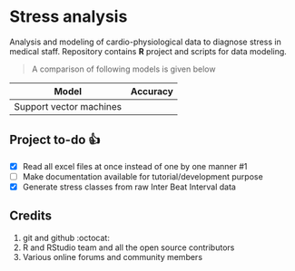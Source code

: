 # Stress analysis

Analysis and modeling of cardio-physiological data to diagnose stress in medical staff.
Repository contains **R** project and scripts for data modeling.

> A comparison of following models is given below

Model | Accuracy
------------ | -------------
Support vector machines | 


## Project to-do :+1:

- [x] Read all excel files at once instead of one by one manner #1
- [ ] Make documentation available for tutorial/development purpose
- [x] Generate stress classes from raw Inter Beat Interval data

## Credits

1. git and github :octocat:
2. R and RStudio team and all the open source contributors
3. Various online forums and community members